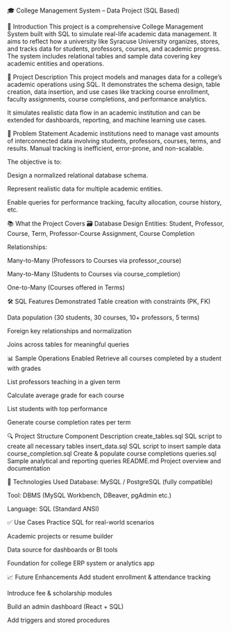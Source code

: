 🎓 College Management System – Data Project (SQL Based)

📌 Introduction
This project is a comprehensive College Management System built with SQL to simulate real-life academic data management. It aims to reflect how a university like Syracuse University organizes, stores, and tracks data for students, professors, courses, and academic progress. The system includes relational tables and sample data covering key academic entities and operations.

🧾 Project Description
This project models and manages data for a college’s academic operations using SQL. It demonstrates the schema design, table creation, data insertion, and use cases like tracking course enrollment, faculty assignments, course completions, and performance analytics.

It simulates realistic data flow in an academic institution and can be extended for dashboards, reporting, and machine learning use cases.

🎯 Problem Statement
Academic institutions need to manage vast amounts of interconnected data involving students, professors, courses, terms, and results. Manual tracking is inefficient, error-prone, and non-scalable.

The objective is to:

Design a normalized relational database schema.

Represent realistic data for multiple academic entities.

Enable queries for performance tracking, faculty allocation, course history, etc.

📚 What the Project Covers
🗃️ Database Design
Entities: Student, Professor, Course, Term, Professor-Course Assignment, Course Completion

Relationships:

Many-to-Many (Professors to Courses via professor_course)

Many-to-Many (Students to Courses via course_completion)

One-to-Many (Courses offered in Terms)

🛠️ SQL Features Demonstrated
Table creation with constraints (PK, FK)

Data population (30 students, 30 courses, 10+ professors, 5 terms)

Foreign key relationships and normalization

Joins across tables for meaningful queries

📊 Sample Operations Enabled
Retrieve all courses completed by a student with grades

List professors teaching in a given term

Calculate average grade for each course

List students with top performance

Generate course completion rates per term

🔍 Project Structure
Component	Description
create_tables.sql	SQL script to create all necessary tables
insert_data.sql	SQL script to insert sample data
course_completion.sql	Create & populate course completions
queries.sql	Sample analytical and reporting queries
README.md	Project overview and documentation

🚀 Technologies Used
Database: MySQL / PostgreSQL (fully compatible)

Tool: DBMS (MySQL Workbench, DBeaver, pgAdmin etc.)

Language: SQL (Standard ANSI)

✅ Use Cases
Practice SQL for real-world scenarios

Academic projects or resume builder

Data source for dashboards or BI tools

Foundation for college ERP system or analytics app

📈 Future Enhancements
Add student enrollment & attendance tracking

Introduce fee & scholarship modules

Build an admin dashboard (React + SQL)

Add triggers and stored procedures
